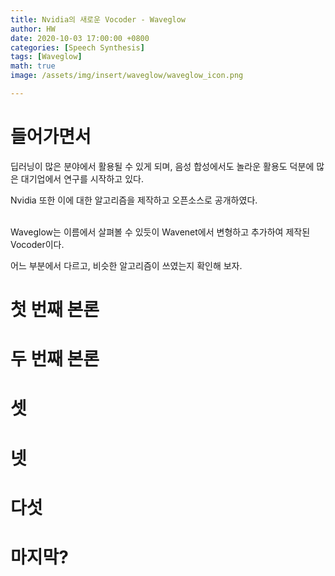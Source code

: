 ```yaml
---
title: Nvidia의 새로운 Vocoder - Waveglow
author: HW
date: 2020-10-03 17:00:00 +0800
categories: [Speech Synthesis]
tags: [Waveglow]
math: true
image: /assets/img/insert/waveglow/waveglow_icon.png

---
```




# **들어가면서**

딥러닝이 많은 분야에서 활용될 수 있게 되며, 음성 합성에서도 놀라운 활용도 덕분에 많은 대기업에서 연구를 시작하고 있다.<br/>

Nvidia 또한 이에 대한 알고리즘을 제작하고 오픈소스로 공개하였다.<br/><br/>

Waveglow는  이름에서 살펴볼 수 있듯이 Wavenet에서 변형하고 추가하여 제작된 Vocoder이다.<br/>

어느 부분에서 다르고, 비슷한 알고리즘이 쓰였는지 확인해 보자.<br/>





# 첫 번째 본론





# 두 번째 본론





# 셋





# 넷





# 다섯





# 마지막?



